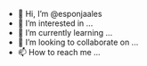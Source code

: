- 👋 Hi, I’m @esponjaales
- 👀 I’m interested in ...
- 🌱 I’m currently learning ...
- 💞️ I’m looking to collaborate on ...
- 📫 How to reach me ...

<!---
esponjaales/esponjaales is a ✨ special ✨ repository because its `README.md` (this file) appears on your GitHub profile.
You can click the Preview link to take a look at your changes.
--->
